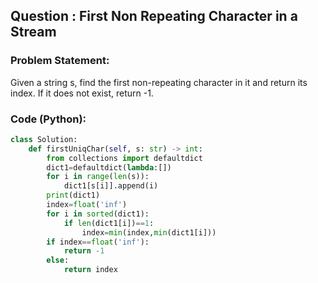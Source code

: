 ## Question : First Non Repeating Character in a Stream

### Problem Statement:
Given a string s, find the first non-repeating character in it and return its index. If it does not exist, return -1.
### Code (Python):
```python
class Solution:
    def firstUniqChar(self, s: str) -> int:
        from collections import defaultdict
        dict1=defaultdict(lambda:[])
        for i in range(len(s)):
            dict1[s[i]].append(i)
        print(dict1)
        index=float('inf')
        for i in sorted(dict1):
            if len(dict1[i])==1:
                index=min(index,min(dict1[i]))
        if index==float('inf'):
            return -1
        else:
            return index
